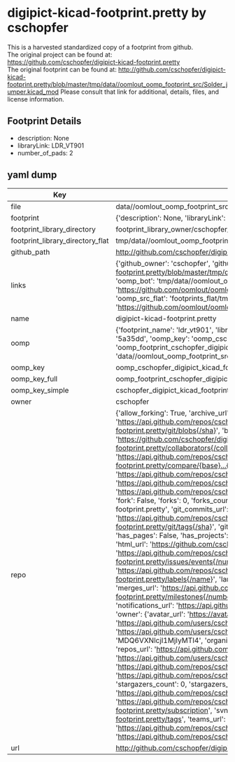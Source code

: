 # digipict-kicad-footprint.pretty by cschopfer  
This is a harvested standardized copy of a footprint from github.  
The original project can be found at:  
https://github.com/cschopfer/digipict-kicad-footprint.pretty  
The original footprint can be found at:
http://github.com/cschopfer/digipict-kicad-footprint.pretty/blob/master/tmp/data//oomlout_oomp_footprint_src/Solder_jumper.kicad_mod
Please consult that link for additional, details, files, and license information.  
## Footprint Details
* description: None  
* libraryLink: LDR_VT901  
* number_of_pads: 2  
## yaml dump  
| Key | Value |  
| --- | --- |  
| file | data//oomlout_oomp_footprint_src/digipict-kicad-footprint.pretty/LDR_VT901.kicad_mod |  
| footprint | {'description': None, 'libraryLink': 'LDR_VT901', 'number_of_pads': 2} |  
| footprint_library_directory | footprint_library_owner/cschopfer_digipict-kicad-footprint.pretty |  
| footprint_library_directory_flat | tmp/data//oomlout_oomp_footprint_src/footprints_flat/cschopfer_digipict_kicad_footprint_ldr_vt901/working |  
| github_path | http://github.com/cschopfer/digipict-kicad-footprint.pretty/blob/master/tmp/data//oomlout_oomp_footprint_src/LDR_VT901.kicad_mod |  
| links | {'github_owner': 'cschopfer', 'github_repo_name': 'digipict-kicad-footprint.pretty', 'github_src': 'http://github.com/cschopfer/digipict-kicad-footprint.pretty/blob/master/tmp/data//oomlout_oomp_footprint_src/Solder_jumper.kicad_mod', 'github_src_repo': 'https://github.com/cschopfer/digipict-kicad-footprint.pretty', 'oomp_bot': 'tmp/data//oomlout_oomp_footprint_src/footprints/cschopfer_digipict_kicad_footprint_ldr_vt901/working', 'oomp_bot_github': 'https://github.com/oomlout/oomlout_oomp_footprint_bot/tree/main/tmp/data//oomlout_oomp_footprint_src/footprints/cschopfer_digipict_kicad_footprint_ldr_vt901/working', 'oomp_src_flat': 'footprints_flat/tmp/data//oomlout_oomp_footprint_src/footprints_flat/cschopfer_digipict_kicad_footprint_ldr_vt901/working', 'oomp_src_flat_github': 'https://github.com/oomlout/oomlout_oomp_footprint_src/tree/main/tmp/data//oomlout_oomp_footprint_src/footprints_flat/cschopfer_digipict_kicad_footprint_ldr_vt901/working'} |  
| name | digipict-kicad-footprint.pretty |  
| oomp | {'footprint_name': 'ldr_vt901', 'library_name': 'digipict_kicad_footprint', 'md5': '5a35ddcda671754e2b2850160bf5aa99', 'md5_10': '5a35ddcda6', 'md5_5': '5a35d', 'md5_6': '5a35dd', 'oomp_key': 'oomp_cschopfer_digipict_kicad_footprint_ldr_vt901', 'oomp_key_extra': 'oomp_footprint_cschopfer_digipict_kicad_footprint_ldr_vt901', 'oomp_key_full': 'oomp_footprint_cschopfer_digipict_kicad_footprint_ldr_vt901_5a35dd', 'oomp_key_simple': 'cschopfer_digipict_kicad_footprint_ldr_vt901', 'original_filename': 'data//oomlout_oomp_footprint_src/digipict-kicad-footprint.pretty/LDR_VT901.kicad_mod', 'owner_name': 'cschopfer'} |  
| oomp_key | oomp_cschopfer_digipict_kicad_footprint_ldr_vt901 |  
| oomp_key_full | oomp_footprint_cschopfer_digipict_kicad_footprint_ldr_vt901 |  
| oomp_key_simple | cschopfer_digipict_kicad_footprint_ldr_vt901 |  
| owner | cschopfer |  
| repo | {'allow_forking': True, 'archive_url': 'https://api.github.com/repos/cschopfer/digipict-kicad-footprint.pretty/{archive_format}{/ref}', 'archived': False, 'assignees_url': 'https://api.github.com/repos/cschopfer/digipict-kicad-footprint.pretty/assignees{/user}', 'blobs_url': 'https://api.github.com/repos/cschopfer/digipict-kicad-footprint.pretty/git/blobs{/sha}', 'branches_url': 'https://api.github.com/repos/cschopfer/digipict-kicad-footprint.pretty/branches{/branch}', 'clone_url': 'https://github.com/cschopfer/digipict-kicad-footprint.pretty.git', 'collaborators_url': 'https://api.github.com/repos/cschopfer/digipict-kicad-footprint.pretty/collaborators{/collaborator}', 'comments_url': 'https://api.github.com/repos/cschopfer/digipict-kicad-footprint.pretty/comments{/number}', 'commits_url': 'https://api.github.com/repos/cschopfer/digipict-kicad-footprint.pretty/commits{/sha}', 'compare_url': 'https://api.github.com/repos/cschopfer/digipict-kicad-footprint.pretty/compare/{base}...{head}', 'contents_url': 'https://api.github.com/repos/cschopfer/digipict-kicad-footprint.pretty/contents/{+path}', 'contributors_url': 'https://api.github.com/repos/cschopfer/digipict-kicad-footprint.pretty/contributors', 'created_at': '2017-03-15T21:44:48Z', 'default_branch': 'master', 'deployments_url': 'https://api.github.com/repos/cschopfer/digipict-kicad-footprint.pretty/deployments', 'description': None, 'disabled': False, 'downloads_url': 'https://api.github.com/repos/cschopfer/digipict-kicad-footprint.pretty/downloads', 'events_url': 'https://api.github.com/repos/cschopfer/digipict-kicad-footprint.pretty/events', 'fork': False, 'forks': 0, 'forks_count': 0, 'forks_url': 'https://api.github.com/repos/cschopfer/digipict-kicad-footprint.pretty/forks', 'full_name': 'cschopfer/digipict-kicad-footprint.pretty', 'git_commits_url': 'https://api.github.com/repos/cschopfer/digipict-kicad-footprint.pretty/git/commits{/sha}', 'git_refs_url': 'https://api.github.com/repos/cschopfer/digipict-kicad-footprint.pretty/git/refs{/sha}', 'git_tags_url': 'https://api.github.com/repos/cschopfer/digipict-kicad-footprint.pretty/git/tags{/sha}', 'git_url': 'git://github.com/cschopfer/digipict-kicad-footprint.pretty.git', 'has_discussions': False, 'has_downloads': True, 'has_issues': True, 'has_pages': False, 'has_projects': True, 'has_wiki': True, 'homepage': None, 'hooks_url': 'https://api.github.com/repos/cschopfer/digipict-kicad-footprint.pretty/hooks', 'html_url': 'https://github.com/cschopfer/digipict-kicad-footprint.pretty', 'id': 85123825, 'is_template': False, 'issue_comment_url': 'https://api.github.com/repos/cschopfer/digipict-kicad-footprint.pretty/issues/comments{/number}', 'issue_events_url': 'https://api.github.com/repos/cschopfer/digipict-kicad-footprint.pretty/issues/events{/number}', 'issues_url': 'https://api.github.com/repos/cschopfer/digipict-kicad-footprint.pretty/issues{/number}', 'keys_url': 'https://api.github.com/repos/cschopfer/digipict-kicad-footprint.pretty/keys{/key_id}', 'labels_url': 'https://api.github.com/repos/cschopfer/digipict-kicad-footprint.pretty/labels{/name}', 'language': None, 'languages_url': 'https://api.github.com/repos/cschopfer/digipict-kicad-footprint.pretty/languages', 'license': None, 'merges_url': 'https://api.github.com/repos/cschopfer/digipict-kicad-footprint.pretty/merges', 'milestones_url': 'https://api.github.com/repos/cschopfer/digipict-kicad-footprint.pretty/milestones{/number}', 'mirror_url': None, 'name': 'digipict-kicad-footprint.pretty', 'network_count': 0, 'node_id': 'MDEwOlJlcG9zaXRvcnk4NTEyMzgyNQ==', 'notifications_url': 'https://api.github.com/repos/cschopfer/digipict-kicad-footprint.pretty/notifications{?since,all,participating}', 'open_issues': 0, 'open_issues_count': 0, 'owner': {'avatar_url': 'https://avatars.githubusercontent.com/u/25222128?v=4', 'events_url': 'https://api.github.com/users/cschopfer/events{/privacy}', 'followers_url': 'https://api.github.com/users/cschopfer/followers', 'following_url': 'https://api.github.com/users/cschopfer/following{/other_user}', 'gists_url': 'https://api.github.com/users/cschopfer/gists{/gist_id}', 'gravatar_id': '', 'html_url': 'https://github.com/cschopfer', 'id': 25222128, 'login': 'cschopfer', 'node_id': 'MDQ6VXNlcjI1MjIyMTI4', 'organizations_url': 'https://api.github.com/users/cschopfer/orgs', 'received_events_url': 'https://api.github.com/users/cschopfer/received_events', 'repos_url': 'https://api.github.com/users/cschopfer/repos', 'site_admin': False, 'starred_url': 'https://api.github.com/users/cschopfer/starred{/owner}{/repo}', 'subscriptions_url': 'https://api.github.com/users/cschopfer/subscriptions', 'type': 'User', 'url': 'https://api.github.com/users/cschopfer'}, 'private': False, 'pulls_url': 'https://api.github.com/repos/cschopfer/digipict-kicad-footprint.pretty/pulls{/number}', 'pushed_at': '2017-03-16T06:35:16Z', 'releases_url': 'https://api.github.com/repos/cschopfer/digipict-kicad-footprint.pretty/releases{/id}', 'size': 3, 'ssh_url': 'git@github.com:cschopfer/digipict-kicad-footprint.pretty.git', 'stargazers_count': 0, 'stargazers_url': 'https://api.github.com/repos/cschopfer/digipict-kicad-footprint.pretty/stargazers', 'statuses_url': 'https://api.github.com/repos/cschopfer/digipict-kicad-footprint.pretty/statuses/{sha}', 'subscribers_count': 0, 'subscribers_url': 'https://api.github.com/repos/cschopfer/digipict-kicad-footprint.pretty/subscribers', 'subscription_url': 'https://api.github.com/repos/cschopfer/digipict-kicad-footprint.pretty/subscription', 'svn_url': 'https://github.com/cschopfer/digipict-kicad-footprint.pretty', 'tags_url': 'https://api.github.com/repos/cschopfer/digipict-kicad-footprint.pretty/tags', 'teams_url': 'https://api.github.com/repos/cschopfer/digipict-kicad-footprint.pretty/teams', 'temp_clone_token': None, 'topics': [], 'trees_url': 'https://api.github.com/repos/cschopfer/digipict-kicad-footprint.pretty/git/trees{/sha}', 'updated_at': '2017-03-15T21:44:48Z', 'url': 'https://api.github.com/repos/cschopfer/digipict-kicad-footprint.pretty', 'visibility': 'public', 'watchers': 0, 'watchers_count': 0, 'web_commit_signoff_required': False} |  
| url | http://github.com/cschopfer/digipict-kicad-footprint.pretty |  

